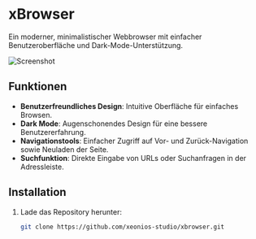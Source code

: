 # xBrowser

Ein moderner, minimalistischer Webbrowser mit einfacher Benutzeroberfläche und Dark-Mode-Unterstützung.

![Screenshot](https://github.com/user-attachments/assets/ca11a23d-65d6-4739-be16-b4da91a469f6)


## Funktionen
- **Benutzerfreundliches Design**: Intuitive Oberfläche für einfaches Browsen.
- **Dark Mode**: Augenschonendes Design für eine bessere Benutzererfahrung.
- **Navigationstools**: Einfacher Zugriff auf Vor- und Zurück-Navigation sowie Neuladen der Seite.
- **Suchfunktion**: Direkte Eingabe von URLs oder Suchanfragen in der Adressleiste.

## Installation
1. Lade das Repository herunter:
   ```bash
   git clone https://github.com/xeonios-studio/xbrowser.git
